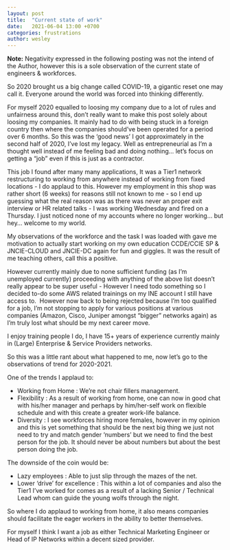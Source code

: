 ```yaml
---
layout: post
title:  "Current state of work"
date:   2021-06-04 13:00 +0700
categories: frustrations
author: wesley
---
```


<div markdown="span" class="alert alert-info" role="alert"><i class="fa fa-info-circle"></i> <b>Note:</b> Negativity expressed in the following posting was not the intend of the Author, however this is a sole observation of the current state of engineers & workforces.</div>

So 2020 brought us a big change called COVID-19, a gigantic reset one may call it. Everyone around the world was forced into thinking differently.

For myself 2020 equalled to loosing my company due to a lot of rules and unfairness around this, don’t really want to make this post solely about loosing my companies. It mainly had to do with being stuck in a foreign country then where the companies should’ve been operated for a period over 6 months. So this was the ‘good news’ I got approximately in the second half of 2020, I’ve lost my legacy. Well as entrepreneurial as I’m a thought well instead of me feeling bad and doing nothing… let’s focus on getting a “job” even if this is just as a contractor.

This job I found after many many applications, It was a Tier1 network restructuring to working from anywhere instead of working from fixed locations - I do applaud to this. However my employment in this shop was rather short (6 weeks) for reasons still not known to me - so I end up guessing what the real reason was as there was never an proper exit interview or HR related talks - I was working Wednesday and fired on a Thursday. I just noticed none of my accounts where no longer working… but hey… welcome to my world. 

My observations of the workforce and the task I was loaded with gave me motivation to actually start working on my own education CCDE/CCIE SP & JNCIE-CLOUD and JNCIE-DC again for fun and giggles. It was the result of me teaching others, call this a positive. 

However currently mainly due to none sufficient funding (as I’m unemployed currently) proceeding with anything of the above list doesn’t really appear to be super useful - However I need todo something so I decided to-do some AWS related trainings on my INE account I still have access to. 
However now back to being rejected because I’m too qualified for a job, I’m not stopping to apply for various positions at various companies (Amazon, Cisco, Juniper amongst “bigger” networks again) as I’m truly lost what should be my next career move.

I enjoy training people I do, I have 15+ years of experience currently mainly in (Large) Enterprise & Service Providers networks.

So this was a little rant about what happened to me, now let’s go to the observations of trend for 2020-2021.

One of the trends I applaud to:
- Working from Home : We’re not chair fillers management.
- Flexibility : As a result of working from home, one can now in good chat with his/her manager and perhaps by him/her-self work on flexible schedule and with this create a greater work-life balance. 
- Diversity : I see workforces hiring more females, however in my opinion and this is yet something that should be the next big thing we just not need to try and match gender ‘numbers’ but we need to find the best person for the job. It should never be about numbers but about the best person doing the job.

The downside of the coin would be:
- Lazy employees : Able to just slip through the mazes of the net. 
- Lower ‘drive’ for excellence : This within a lot of companies and also the Tier1 I’ve worked for comes as a result of a lacking Senior / Technical Lead whom can guide the young wolfs through the night.

So where I do applaud to working from home, it also means companies should facilitate the eager workers in the ability to better themselves.

For myself I think I want a job as either Technical Marketing Engineer or Head of IP Networks within a decent sized provider.
